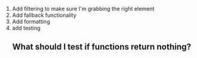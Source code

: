 1. Add filtering to make sure I'm grabbing the right element
2. Add fallback functionality
3. Add formatting
4. add testing
    ## What should I test if functions return nothing?